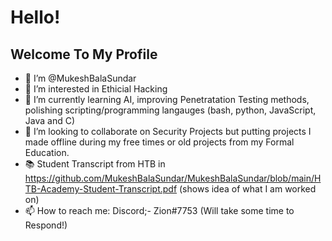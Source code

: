 # Hello!
## Welcome To My Profile

- 👋 I’m @MukeshBalaSundar
- 👀 I’m interested in Ethicial Hacking
- 🌱 I’m currently learning AI, improving Penetratation Testing methods, polishing scripting/programming langauges (bash, python, JavaScript, Java and C)
- 💞️ I’m looking to collaborate on Security Projects but putting projects I made offline during my free times or old projects from my Formal Education.
- 📚 Student Transcript from HTB in https://github.com/MukeshBalaSundar/MukeshBalaSundar/blob/main/HTB-Academy-Student-Transcript.pdf (shows idea of what I am worked on)
- 📫 How to reach me: Discord;- Zion#7753 (Will take some time to Respond!)

<!---
MukeshBalaSundar/MukeshBalaSundar is a ✨ special ✨ repository because its `README.md` (this file) appears on your GitHub profile.
You can click the Preview link to take a look at your changes.
--->
